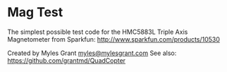 # Mag Test 

The simplest possible test code for the HMC5883L Triple Axis Magnetometer from Sparkfun: http://www.sparkfun.com/products/10530
  
Created by Myles Grant <myles@mylesgrant.com>
See also: https://github.com/grantmd/QuadCopter

